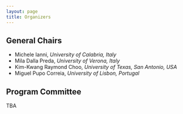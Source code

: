 ```yaml
---
layout: page
title: Organizers
---
```


## General Chairs

- Michele Ianni, _University of Calabria, Italy_
- Mila Dalla Preda, _University of Verona, Italy_
- Kim-Kwang Raymond Choo, _University of Texas, San Antonio, USA_
- Miguel Pupo Correia, _University of Lisbon, Portugal_

## Program Committee
TBA
